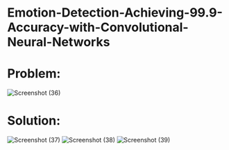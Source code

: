 # Emotion-Detection-Achieving-99.9-Accuracy-with-Convolutional-Neural-Networks

# Problem:
![Screenshot (36)](https://github.com/ArsalMirza007/Emotion-Detection-Achieving-99.9-Accuracy-with-Convolutional-Neural-Networks/assets/121928372/aae741de-e001-4008-bfe8-ffb0a4e46719)


# Solution:
![Screenshot (37)](https://github.com/ArsalMirza007/Emotion-Detection-Achieving-99.9-Accuracy-with-Convolutional-Neural-Networks/assets/121928372/c79ba266-cc86-4635-bfdc-a6d3c9238e21)
![Screenshot (38)](https://github.com/ArsalMirza007/Emotion-Detection-Achieving-99.9-Accuracy-with-Convolutional-Neural-Networks/assets/121928372/ee1c3181-3d36-4a2e-a3e5-58a82ebb81fe)
![Screenshot (39)](https://github.com/ArsalMirza007/Emotion-Detection-Achieving-99.9-Accuracy-with-Convolutional-Neural-Networks/assets/121928372/581e8be3-6711-4c0c-97b3-845243ee2fa1)

